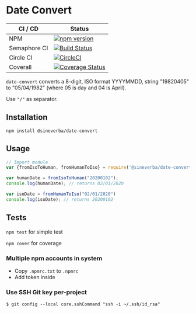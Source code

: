 Date Convert
============

| CI / CD | Status |
| ------- | ------ |
| NPM | [![npm version](https://badge.fury.io/js/%40sineverba%2Fdate-convert.svg)](https://badge.fury.io/js/%40sineverba%2Fdate-convert) |
| Semaphore CI | [![Build Status](https://sineverba.semaphoreci.com/badges/npm-pkg-date-convert/branches/master.svg)](https://sineverba.semaphoreci.com/projects/npm-pkg-date-convert) |
| Circle CI | [![CircleCI](https://circleci.com/gh/sineverba/npm-pkg-date-convert.svg?style=svg)](https://circleci.com/gh/sineverba/npm-pkg-date-convert) |
| Coverall | [![Coverage Status](https://coveralls.io/repos/github/sineverba/npm-pkg-date-convert/badge.svg?branch=master)](https://coveralls.io/github/sineverba/npm-pkg-date-convert?branch=master) |

`date-convert` converts a 8-digit, ISO format YYYYMMDD, string "19820405" to "05/04/1982" (where 05 is day and 04 is April).

Use `"/"` as separator.

## Installation
`npm install @sineverba/date-convert`

## Usage

```js
// Import module
var {fromIsoToHuman, fromHumanToIso} = require('@sineverba/date-convert');

var humanDate = fromIsoToHuman("20200102");
console.log(humanDate); // returns 02/01/2020

var isoDate = fromHumanToIso("02/01/2020")
console.log(isoDate); // returns 20200102
```

## Tests

`npm test` for simple test

`npm cover` for coverage

### Multiple npm accounts in system

+ Copy `.npmrc.txt` to `.npmrc`
+ Add token inside

### Use SSH Git key per-project
`$ git config --local core.sshCommand "ssh -i ~/.ssh/id_rsa"`